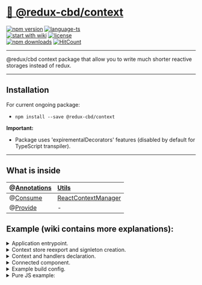 # <a href='https://www.npmjs.com/package/@redux-cbd/context'> 🗻 @redux-cbd/context </a>

[![npm version](https://img.shields.io/npm/v/@redux-cbd/utils.svg?style=flat-square)](https://www.npmjs.com/package/@redux-cbd/context)
[![language-ts](https://img.shields.io/badge/language-typescript%3A%2099%25-blue.svg?style=flat)](https://github.com/Neloreck/redux-cbd/search?l=typescript)<br/>
[![start with wiki](https://img.shields.io/badge/docs-wiki-blue.svg?style=flat)](https://github.com/Neloreck/redux-cbd/wiki)
[![license](https://img.shields.io/badge/license-MIT-blue.svg?style=flat)](https://github.com/Neloreck/redux-cbd/blob/master/LICENSE)
<br/>
[![npm downloads](https://img.shields.io/npm/dt/@redux-cbd/context.svg?style=flat-square)](https://www.npmjs.com/package/@redux-cbd/context)
[![HitCount](http://hits.dwyl.com/neloreck/@redux-cbd/context.svg)](http://hits.dwyl.com/neloreck/@redux-cbd/context)

<hr/>

@redux/cbd context package that allow you to write much shorter reactive storages instead of redux.

<hr/>

## Installation


For current ongoing package:
- `npm install --save @redux-cbd/context`


<b>Important:</b>
- Package uses 'expirementalDecorators' features (disabled by default for TypeScript transpiler).

<hr/>

## What is inside

| @[Annotations](https://github.com/Neloreck/redux-cbd/wiki/Annotations)| [Utils](https://github.com/Neloreck/redux-cbd/wiki/Utils)|
| :------------- | :------------- |
| @[Consume](https://github.com/Neloreck/redux-cbd/wiki/@Consume) | [ReactContextManager](https://github.com/Neloreck/redux-cbd/wiki/ReactContextManager) |
| @[Provide](https://github.com/Neloreck/redux-cbd/wiki/@Provide) | - |


## Example (wiki contains more explanations):

<details><summary>Application entrypoint.</summary>
<p>
    
```typescript jsx
import * as React from "react";
import {render} from "react-dom";

import {EntryPoint} from "@redux-cbd/utils";
import {MainView, IMainViewExternalProps} from "./view/MainView";

@EntryPoint()
export class Application {

  /*
   * { ...{} as IConnectedComponentExternalProps } is the trick for correct types handling.
   * Actually, connected component is different from the one we exported with 'export class'.
   * We should use default export with separate props cast or make such mock trick.
   * (I prefer second style with single class declaration and DIRECTLY NAMED imports, which are better).
   */
  public static main(): void {
    render(<div>
      <MainView someLabelFromExternalProps={ "First component." } { ...{} as IMainViewExternalProps }/>
      <MainView someLabelFromExternalProps={ "Second component." } { ...{} as IMainViewExternalProps }/>
    </div>, document.getElementById("application-root"));
  }

}
```

</p>
</details>

<details><summary>Context store reexport and signleton creation.</summary>
<p>
    
```typescript jsx
import {AuthContextManager, IAuthContext} from "./AuthContextManager";

export const authContextManager: AuthContextManager = new AuthContextManager();
export {AuthContextManager, IAuthContext} from "./AuthContextManager";

```

</p>
</details>

<details><summary>Context and handlers declaration.</summary>
<p>
    
```typescript jsx
import {Bind} from "@redux-cbd/utils";
import {ReactContextManager} from "@redux-cbd/context";

export interface IAuthContext {
  authActions: {
    setUser: (user: string) => void;
    setUserAsync: () => Promise<void>;
    changeAuthenticationStatus: () => void;
  };
  authState: {
    isAuthenticated: boolean;
    user: string;
  };
}

export class AuthContextManager extends ReactContextManager<IAuthContext> {

  private static ASYNC_USER_CHANGE_DELAY: number = 3000;

  // Default context state.
  protected readonly context: IAuthContext = {
    // Some kind of handlers.
    authActions: {
      changeAuthenticationStatus: this.changeAuthenticationStatus,
      setUserAsync: this.setUserAsync,
      setUser: this.setUser
    },
    // Provided storage.
    authState: {
      isAuthenticated: true,
      user: "anonymous"
    }
  };

  @Bind()
  public changeAuthenticationStatus(): void {
    this.context.authState.isAuthenticated = !this.context.authState.isAuthenticated;
    this.update();
  }

  @Bind()
  public setUser(user: string): void {
    this.context.authState.user = user;
    this.update();
  }

  @Bind()
  public setUserAsync(): Promise<void> {
    return new Promise((resolve) => {
      setTimeout(() => {
        this.context.authState.user = "user-" + Math.floor(Math.random() * 10000);
        this.update();

        resolve();
      }, AuthContextManager.ASYNC_USER_CHANGE_DELAY)
    });
  }

}

```

</p>
</details>

<details><summary>Connected component.</summary>
<p>
  
```typescript jsx
import * as React from "react";
import {PureComponent} from "react";
import {Consume, Provide} from "@redux-cbd/context";

// Store related things.

import {authContextManager, IAuthContext} from "../data";

// Props typing.

export interface IMainViewOwnProps { someLabelFromExternalProps: string; }

export interface IMainViewExternalProps extends IAuthContext {}

export interface IMainViewProps extends IMainViewExternalProps, IMainViewOwnProps {}

// Component related.

@Provide(authContextManager)
@Consume(authContextManager)
export class MainView extends PureComponent<IMainViewProps> {

  public render(): JSX.Element {
    const {
      someLabelFromExternalProps,
      authState: {user, isAuthenticated},
      authActions: {setUser, setUserAsync, changeAuthenticationStatus}
    } = this.props;

    const paddingStyle = { padding: "10px" };

    return (
      <div style={paddingStyle}>

        <div> External prop value: '{ someLabelFromExternalProps }' </div>

        <div style={paddingStyle}>
          <span>USERNAME: </span> {user} <br/>
          <span>AUTHENTICATED: </span>  {isAuthenticated.toString()} <br/>
        </div>

        <div style={paddingStyle}>
          <button onClick={changeAuthenticationStatus}>Change Authentication Status</button>
          <button onClick={setUserAsync}>Randomize User Async</button>
          <button onClick={() => setUser("user-" + Math.floor(Math.random() * 100))}>Randomize User</button>
        </div>

      </div>
    );
  }

}
```

</p>
</details>

<details><summary>Example build config.</summary>
<p>
    
```typescript jsx
import * as webpack from "webpack";
import * as path from "path";

const HtmlWebpackPlugin =  require("html-webpack-plugin");

const mode = process.env.NODE_ENV;
const projectRoot = path.resolve(__dirname, "./");

// For development purposes only.
// Extend and rewrite it properly with webpack documentation.
// Use proper config for production builds.
export class WebpackConfig implements webpack.Configuration {

  mode: "development" = "development";

  resolve = {
    extensions: [".ts", ".tsx", ".js", ".jsx"]
  };

  entry = [
    path.resolve(projectRoot, "src/Application.tsx")
  ];

  output = {
    path: path.resolve(projectRoot, "target/"),
    filename: "js/[name].bundle.js",
    sourceMapFilename: "js/map/[name].bundle.map"
  };

  devtool: "source-map" = "source-map";

  // Add the loader for .ts files.
  module = {
    rules: [
      {
        test: /\.(ts|tsx)$/,
        loader: "awesome-typescript-loader",
        query: {
          configFileName: path.resolve(projectRoot, "./tsconfig.json")
        }
      }
    ]
  };

  plugins = [
    new HtmlWebpackPlugin({
      inject: true,
      filename: "index.html",
      template: path.resolve(projectRoot, "src/index.html")
    })
  ];

  devServer = {
    contentBase: "target/",
    historyApiFallback: true,
    compress: true,
    port: 3000,
    host: "0.0.0.0"
  }

}

export default new WebpackConfig();
```

</p>
</details>

<details><summary>Pure JS example:</summary>
<p>
    
```javascript jsx
import * as React from "react";
import {PureComponent} from "react";
import {render} from "react-dom";

import {Consume, Provide, ReactContextManager} from "@redux-cbd/context";

// Data store.

export class AuthContext extends ReactContextManager {

  changeAuthenticationStatus = () => {
    this.state.authState.isAuthenticated = !this.state.authState.isAuthenticated;
    this.update();
  };

  setUser = (user) => {
    this.state.authState.user = user;
    this.update();
  };

  setUserAsync = () => {
    return new Promise((resolve) => {
      setTimeout(() => {
        this.state.authState.user = "user-" + Math.floor(Math.random() * 10000);
        this.update();
        resolve();
      }, 3000)
    });
  };

  // Wrap your actions and state separately to avoid naming collisions.
  context = {
    authActions: {
      changeAuthenticationStatus: this.changeAuthenticationStatus,
      setUserAsync: this.setUserAsync,
      setUser: this.setUser
    },
    authState: {
      isAuthenticated: true,
      user: "anonymous"
    }
  };

}

const authContext = new AuthContext();

// View.

/*
 * Single provide-consume component.
 * Actually, only one module component (for example, router) should provide context.
 * All you need - inject props by consuming.
 */
@Provide(authContext)
@Consume(authContext)
export class MainView extends PureComponent {

  render() {
    const {
      label,
      authState: {user, isAuthenticated},
      authActions: {setUser, setUserAsync, changeAuthenticationStatus}
    } = this.props;

    const paddingStyle = { padding: "10px" };

    return (
      <div style={paddingStyle}>

        <div> External prop value: '{ label }' </div>

        <div style={paddingStyle}>
          <span>USERNAME: </span> {user} <br/>
          <span>AUTHENTICATED: </span>  {isAuthenticated.toString()} <br/>
        </div>

        <div style={paddingStyle}>
          <button onClick={changeAuthenticationStatus}>Change Authentication Status</button>
          <button onClick={setUserAsync}>Randomize User Async</button>
          <button onClick={() => setUser("user-" + Math.floor(Math.random() * 100))}>Randomize User</button>
        </div>

      </div>
    );
  }

}

// Render into DOM.

render(
  <div>
    <MainView label={ "First component." }/> 
    <MainView label={ "Second component." }/>
  </div>,
  document.getElementById("application-root")
);

```

## Documentation:

Repository [wiki](https://github.com/Neloreck/redux-cbd/wiki) includes docs and samples. <br/>

## Proposals and contribution:

Feel free to contibute or mail me with questions/proposals/issues (Neloreck@gmail.com). <br/>

## Full examples

Repository includes example project with commentaries: <a href='https://github.com/Neloreck/redux-cbd/tree/master/examples'>link</a>. <br/>
My own 'redux-cbd' based project: <a href='https://github.com/Neloreck/x-core'>link</a>. <br/>
Library unit tests also include some different examples of cbd usage.

## Licence

MIT
